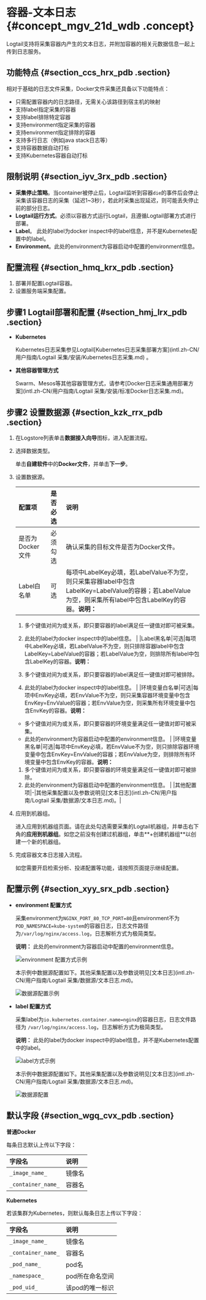 # 容器-文本日志 {#concept_mgv_21d_wdb .concept}

Logtail支持将采集容器内产生的文本日志，并附加容器的相关元数据信息一起上传到日志服务。

## 功能特点 {#section_ccs_hrx_pdb .section}

相对于基础的日志文件采集，Docker文件采集还具备以下功能特点：

-   只需配置容器内的日志路径，无需关心该路径到宿主机的映射
-   支持label指定采集的容器
-   支持label排除特定容器
-   支持environment指定采集的容器
-   支持environment指定排除的容器
-   支持多行日志（例如java stack日志等）
-   支持容器数据自动打标
-   支持Kubernetes容器自动打标

## 限制说明 {#section_iyv_3rx_pdb .section}

-   **采集停止策略**。当container被停止后，Logtail监听到容器`die`的事件后会停止采集该容器日志的采集（延迟1~3秒），若此时采集出现延迟，则可能丢失停止前的部分日志。
-   **Logtail运行方式**。必须以容器方式运行Logtail，且遵循Logtail部署方式进行部署。
-   **Label**。 此处的label为docker inspect中的label信息，并不是Kubernetes配置中的label。
-   **Environment**。此处的environment为容器启动中配置的environment信息。

## 配置流程 {#section_hmq_krx_pdb .section}

1.  部署并配置Logtail容器。
2.  设置服务端采集配置。

## 步骤1 Logtail部署和配置 {#section_hmj_lrx_pdb .section}

-   **Kubernetes**

    Kubernetes日志采集参见Logtail[Kubernetes日志采集部署方案](intl.zh-CN/用户指南/Logtail 采集/安装/Kubernetes日志采集.md) 。

-   **其他容器管理方式**

    Swarm、Mesos等其他容器管理方式，请参考[Docker日志采集通用部署方案](intl.zh-CN/用户指南/Logtail 采集/安装/标准Docker日志采集.md)。


## 步骤2 设置数据源 {#section_kzk_rrx_pdb .section}

1.  在Logstore列表单击**数据接入向导**图标，进入配置流程。
2.  选择数据类型。

    单击**自建软件**中的**Docker文件**，并单击**下一步**。

3.  设置数据源。

    |配置项|是否必选|说明|
    |:--|:---|:-|
    |是否为Docker文件|必须勾选|确认采集的目标文件是否为Docker文件。|
    |Label白名单|可选|每项中LabelKey必填，若LabelValue不为空，则只采集容器label中包含LabelKey=LabelValue的容器；若LabelValue为空，则采集所有label中包含LabelKey的容器。**说明：** 

    1.  多个键值对间为或关系，即只要容器的label满足任一键值对即可被采集。
    2.  此处的label为docker inspect中的label信息。
|
    |Label黑名单|可选|每项中LabelKey必填，若LabelValue不为空，则只排除容器label中包含LabelKey=LabelValue的容器；若LabelValue为空，则排除所有label中包含LabelKey的容器。**说明：** 

    1.  多个键值对间为或关系，即只要容器的label满足任一键值对即可被排除。
    2.  此处的label为docker inspect中的label信息。
|
    |环境变量白名单|可选|每项中EnvKey必填，若EnvValue不为空，则只采集容器环境变量中包含EnvKey=EnvValue的容器；若EnvValue为空，则采集所有环境变量中包含EnvKey的容器。**说明：** 

    -   多个键值对间为或关系，即只要容器的环境变量满足任一键值对即可被采集。
    -   此处的environment为容器启动中配置的environment信息。
|
    |环境变量黑名单|可选|每项中EnvKey必填，若EnvValue不为空，则只排除容器环境变量中包含EnvKey=EnvValue的容器；若EnvValue为空，则排除所有环境变量中包含EnvKey的容器。**说明：** 

    1.  多个键值对间为或关系，即只要容器的环境变量满足任一键值对即可被排除。
    2.  此处的environment为容器启动中配置的environment信息。
|
    |其他配置项|-|其他采集配置以及参数说明见[文本日志](intl.zh-CN/用户指南/Logtail 采集/数据源/文本日志.md)。|

4.  应用到机器组。

    进入应用到机器组页面。请在此处勾选需要采集的Logtail机器组，并单击右下角的**应用到机器组**。如您之前没有创建过机器组，单击**+创建机器组**以创建一个新的机器组。

5.  完成容器文本日志接入流程。

    如您需要开启检索分析、投递配置等功能，请按照页面提示继续配置。


## 配置示例 {#section_xyy_srx_pdb .section}

-   **environment 配置方式**

    采集environment为`NGINX_PORT_80_TCP_PORT=80`且environment不为`POD_NAMESPACE=kube-system`的容器日志，日志文件路径为`/var/log/nginx/access.log`，日志解析方式为极简类型。

    **说明：** 此处的environment为容器启动中配置的environment信息。

    ![](images/2942_zh-CN.png "environment 配置方式示例")

    本示例中数据源配置如下。其他采集配置以及参数说明见[文本日志](intl.zh-CN/用户指南/Logtail 采集/数据源/文本日志.md)。

    ![](images/2943_zh-CN.png "数据源配置示例")

-   **label 配置方式**

    采集label为`io.kubernetes.container.name=nginx`的容器日志，日志文件路径为 `/var/log/nginx/access.log`，日志解析方式为极简类型。

    **说明：** 此处的label为docker inspect中的label信息，并不是Kubernetes配置中的label。

    ![](images/2944_zh-CN.png "label方式示例")

    本示例中数据源配置如下。其他采集配置以及参数说明见[文本日志](intl.zh-CN/用户指南/Logtail 采集/数据源/文本日志.md)。

    ![](images/2947_zh-CN.png "数据源配置")


## 默认字段 {#section_wgq_cvx_pdb .section}

**普通Docker**

每条日志默认上传以下字段：

|字段名|说明|
|:--|:-|
| `_image_name_` |镜像名|
| `_container_name_` |容器名|

**Kubernetes**

若该集群为Kubernetes，则默认每条日志上传以下字段：

|字段名|说明|
|:--|:-|
| `_image_name_` |镜像名|
| `_container_name_` |容器名|
| `_pod_name_` |pod名|
| `_namespace_` |pod所在命名空间|
| `_pod_uid_` |该pod的唯一标识|

